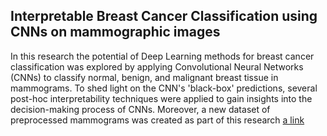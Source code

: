 ## Interpretable Breast Cancer Classification using CNNs on mammographic images

In this research the potential of Deep Learning methods for breast cancer classification was explored by applying Convolutional Neural Networks (CNNs) to classify normal, benign, and malignant breast tissue in mammograms. To shed light on the CNN's 'black-box' predictions, several post-hoc interpretability techniques were applied to gain insights into the decision-making process of CNNs. Moreover, a new dataset of preprocessed mammograms was created as part of this research [a link](https://github.com/annkristinbalve/Interpretable_Breast_Cancer_Classification/blob/main/Kaggle_Data.zip)
